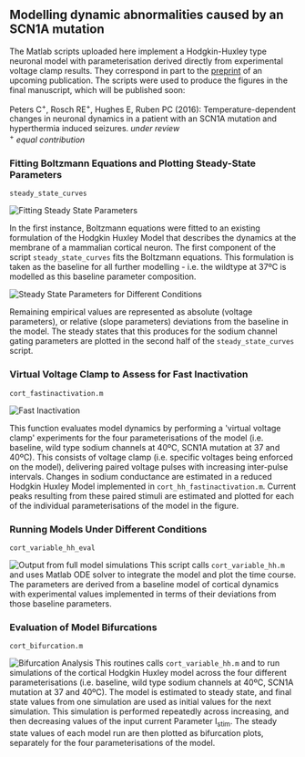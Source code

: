 ## Modelling dynamic abnormalities caused by an SCN1A mutation
The Matlab scripts uploaded here implement a Hodgkin-Huxley type neuronal model with parameterisation derived directly from experimental voltage clamp results. They correspond in part to the <a href="http://dx.doi.org/10.1101/048520">preprint</a> of an upcoming publication. The scripts were used to produce the figures in the final manuscript, which will be published soon:

Peters C<sup>+</sup>, Rosch RE<sup>+</sup>, Hughes E, Ruben PC (2016): Temperature-dependent changes in neuronal dynamics in a patient with an SCN1A mutation and hyperthermia induced seizures. <em> under review </em> <br>
<sup>+</sup> <em>equal contribution</em>

### Fitting Boltzmann Equations and Plotting Steady-State Parameters
```
steady_state_curves
```
![Fitting Steady State Parameters](https://cloud.githubusercontent.com/assets/12950773/16322255/bdec9b9a-3999-11e6-8d54-b0e5a8662018.png)

In the first instance, Boltzmann equations were fitted to an existing formulation of the Hodgkin Huxley Model that describes the dynamics at the membrane of a mammalian cortical neuron. The first component of the script `steady_state_curves` fits the Boltzmann equations. 
This formulation is taken as the baseline for all further modelling - i.e. the wildtype at 37ºC is modelled as this baseline parameter composition. <br>

![Steady State Parameters for Different Conditions](https://cloud.githubusercontent.com/assets/12950773/16322251/b98c8056-3999-11e6-939d-44f6979896f8.png)

Remaining empirical values are represented as absolute (voltage parameters), or relative (slope parameters) deviations from the baseline in the model. The steady states that this produces for the sodium channel gating parameters are plotted in the second half of the `steady_state_curves` script. 

### Virtual Voltage Clamp to Assess for Fast Inactivation
``` 
cort_fastinactivation.m
```
![Fast Inactivation](https://cloud.githubusercontent.com/assets/12950773/16312374/505c5d86-396c-11e6-98c9-e8e1f5e77388.png)

This function evaluates model dynamics by performing a 'virtual voltage clamp' experiments for the four parameterisations of the model (i.e. baseline, wild type sodium channels at 40ºC, SCN1A mutation at 37 and 40ºC). This consists of voltage clamp (i.e. specific voltages being enforced on the model), delivering paired voltage pulses with increasing inter-pulse intervals. Changes in sodium conductance are estimated in a reduced Hodgkin Huxley Model implemented in `cort_hh_fastinactivation.m`. Current peaks resulting from these paired stimuli are estimated and plotted for each of the individual parameterisations of the model in the figure. 


### Running Models Under Different Conditions
```
cort_variable_hh_eval
```
![Output from full model simulations](https://cloud.githubusercontent.com/assets/12950773/16312193/8040b0fc-396b-11e6-8560-272a28e32430.png "Model simulations")
This script calls `cort_variable_hh.m` and uses Matlab ODE solver to integrate the model and plot the time course. The parameters are derived from a baseline model of cortical dynamics with experimental values implemented in terms of their deviations from those baseline parameters. 

### Evaluation of Model Bifurcations 
```
cort_bifurcation.m
```

![Bifurcation Analysis](https://cloud.githubusercontent.com/assets/12950773/16322259/c2c101e2-3999-11e6-9547-5cf1b7d2247d.png)
This routines calls `cort_variable_hh.m` and to run simulations of the cortical Hodgkin Huxley model across the four different parameterisations (i.e. baseline, wild type sodium channels at 40ºC, SCN1A mutation at 37 and 40ºC). The model is estimated to steady state, and final state values from one simulation are used as initial values for the next simulation. This simulation is performed repeatedly across increasing, and then decreasing values of the input current Parameter I<sub>stim</sub>. The steady state values of each model run are then plotted as bifurcation plots, separately for the four parameterisations of the model.

